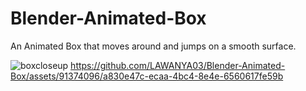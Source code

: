 # Blender-Animated-Box
An Animated Box that moves around and jumps on a smooth surface.

![boxcloseup](https://github.com/LAWANYA03/Blender-Animated-Box/assets/91374096/e89bb7e1-5c24-4ca7-8e43-25ade1b3977a)
https://github.com/LAWANYA03/Blender-Animated-Box/assets/91374096/a830e47c-ecaa-4bc4-8e4e-6560617fe59b

